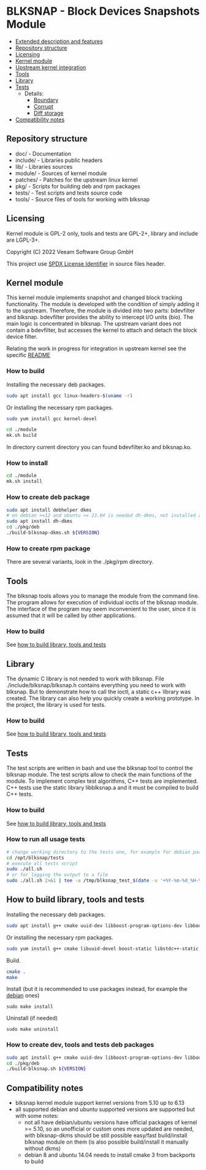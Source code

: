 # BLKSNAP - Block Devices Snapshots Module

* [Extended description and features](doc/blksnap.md)
* [Repository structure](#repository-structure)
* [Licensing](#licensing)
* [Kernel module](#kernel-module)
* [Upstream kernel integration](https://github.com/veeam/blksnap/blob/master/doc/README-upstream-kernel.md)
* [Tools](#tools)
* [Library](#library)
* [Tests](#tests)
  - Details:
    * [Boundary](doc/tests/boundary.md)
    * [Corrupt](doc/tests/corrupt.md)
    * [Diff storage](doc/tests/diff_storage.md)
* [Compatibility notes](#compatibility-notes)

## Repository structure

* doc/ - Documentation
* include/ - Libraries public headers
* lib/ - Libraries sources
* module/ - Sources of kernel module
* patches/ - Patches for the upstream linux kernel
* pkg/ - Scripts for building deb and rpm packages
* tests/ - Test scripts and tests source code
* tools/ - Source files of tools for working with blksnap

## Licensing

Kernel module is GPL-2 only, tools and tests are GPL-2+, library and include are LGPL-3+.

Copyright (C) 2022 Veeam Software Group GmbH

This project use [SPDX License Identifier](https://spdx.dev/ids/) in source files header.

## Kernel module
This kernel module implements snapshot and changed block tracking functionality.
The module is developed with the condition of simply adding it to the upstream.
Therefore, the module is divided into two parts: bdevfilter and blksnap.
bdevfilter provides the ability to intercept I/O units (bio). The main logic
is concentrated in blksnap. The upstream variant does not contain a bdevfilter,
but accesses the kernel to attach and detach the block device filter.

Relating the work in progress for integration in upstream kernel see the specific [README](https://github.com/veeam/blksnap/blob/master/doc/README-upstream-kernel.md)

### How to build
Installing the necessary deb packages.
``` bash
sudo apt install gcc linux-headers-$(uname -r)
```
Or installing the necessary rpm packages.
``` bash
sudo yum install gcc kernel-devel
```
``` bash
cd ./module
mk.sh build
```
In directory current directory you can found bdevfilter.ko and blksnap.ko.

### How to install
``` bash
cd ./module
mk.sh install
```
### How to create deb package
``` bash
sudo apt install debhelper dkms
# on debian >=12 and ubuntu >= 23.04 is needed dh-dkms, not installed anymore as dkms dep.
sudo apt install dh-dkms
cd ./pkg/deb
./build-blksnap-dkms.sh ${VERSION}
```
### How to create rpm package
There are several variants, look in the ./pkg/rpm directory.

## Tools
The blksnap tools allows you to manage the module from the command line.
The program allows for execution of individual ioctls of the blksnap module.
The interface of the program may seem inconvenient to the user,
since it is assumed that it will be called by other applications.
### How to build
See [how to build library, tools and tests](#how-to-build-library-tools-and-tests)

## Library
The dynamic C library is not needed to work with blksnap. File
./include/blksnap/blksnap.h contains everything you need to work with blksnap.
But to demonstrate how to call the ioctl, a static c++ library was created.
The library can also help you quickly create a working prototype.
In the project, the library is used for tests.
### How to build
See [how to build library, tools and tests](#how-to-build-library-tools-and-tests)

## Tests
The test scripts are written in bash and use the blksnap tool to control
the blksnap module. The test scripts allow to check the main functions of
the module. To implement complex test algorithms, С++ tests are implemented.
C++ tests use the static library libblksnap.a and it must be compiled to
build С++ tests.
### How to build
See [how to build library, tools and tests](#how-to-build-library-tools-and-tests)

### How to run all usage tests
``` bash
# change working directory to the tests one, for example for debian package is /opt/blksnap/tests
cd /opt/blksnap/tests
# execute all tests script
sudo ./all.sh
# or for logging the output to a file
sudo ./all.sh 2>&1 | tee -a /tmp/blksnap_test_$(date -u '+%Y-%m-%d_%H-%M-%S').log
```

## How to build library, tools and tests
Installing the necessary deb packages.
``` bash
sudo apt install g++ cmake uuid-dev libboost-program-options-dev libboost-filesystem-dev libssl-dev
```
Or installing the necessary rpm packages.
``` bash
sudo yum install g++ cmake libuuid-devel boost-static libstdc++-static openssl-static
```
Build.
``` bash
cmake .
make
```
Install (but it is recommended to use packages instead, for example the [debian](#how-to-create-dev-tools-and-tests-deb-packages) ones)
```
sudo make install
```
Uninstall (if needed)
```
sudo make uninstall
```

### How to create dev, tools and tests deb packages
``` bash
sudo apt install g++ cmake uuid-dev libboost-program-options-dev libboost-filesystem-dev libssl-dev debhelper
cd ./pkg/deb
./build-blksnap.sh ${VERSION}
```

## Compatibility notes
- blksnap kernel module support kernel versions from 5.10 up to 6.13
- all supported debian and ubuntu supported versions are supported but with some notes:
  - not all have debian/ubuntu versions have official packages of kernel >= 5.10, so an unofficial or custom ones more updated are needed, with blksnap-dkms should be still possible easy/fast build/install blksnap module on them (is also possible build/install it manually without dkms)
  - debian 8 and ubuntu 14.04 needs to install cmake 3 from backports to build
